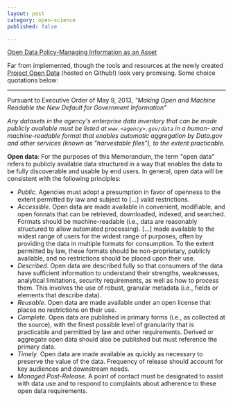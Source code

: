 ```yaml
---
layout: post
category: open-science
published: false

---
```



[Open Data Policy-Managing Information as an Asset](http://www.whitehouse.gov/sites/default/files/omb/memoranda/2013/m-13-13.pdf)

Far from implemented, though the tools and resources at the newly created [Project Open Data](http://project-open-data.github.io) (hosted on Github!) look very promising.  Some choice quotations below: 

-----------------
Pursuant to Executive Order of May 9, 2013, _"Making Open and Machine Readable the New  Default for Government Information"_


_Any datasets in the agency's enterprise data inventory that can be made publicly available must be listed at `www.<agency>.gov/data` in a 
human- and machine-readable format that enables automatic aggregation by Data.gov and other services (known as "harvestable files"), to the extent practicable._


__Open data__: For the purposes of this Memorandum, the term "open data" refers to publicly available data 
structured in a way that enables the data to be fully discoverable and usable by end users. In general, 
open data will be consistent with the following principles: 

* _Public_. Agencies must adopt a presumption in favor of openness to the extent permitted by law and subject to [...] valid restrictions. 
* _Accessible_. Open data are made available in convenient, modifiable, and open fonnats that can be 
retrieved, downloaded, indexed, and searched. Formats should be machine-readable (i.e., data are 
reasonably structured to allow automated processing). [...] made available to the widest range of users for 
the widest range of purposes, often by providing the data in multiple formats for consumption. To the 
extent permitted by law, these formats should be non-proprietary, publicly available, and no 
restrictions should be placed upon their use. 
* _Described_. Open data are described fully so that consumers of the data have sufficient information to 
understand their strengths, weaknesses, analytical limitations, security requirements, as well as how 
to process them. This involves the use of robust, granular metadata (i.e., fields or elements that 
describe data). 
* _Reusable_. Open data are made available under an open license that places no restrictions on their use. 
* _Complete_. Open data are published in primary forms (i.e., as collected at the source), with the finest 
possible level of granularity that is practicable and permitted by law and other requirements. Derived 
or aggregate open data should also be published but must reference the primary data. 
* _Timely_. Open data are made available as quickly as necessary to preserve the value of the data. 
Frequency of release should account for key audiences and downstream needs. 
* _Managed Post-Release_. A point of contact must be designated to assist with data use and to respond 
to complaints about adherence to these open data requirements. 
